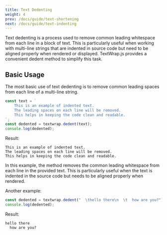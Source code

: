 ```yaml
---
title: Text Dedenting
weight: 4
prev: /docs/guide/text-shortening
next: /docs/guide/text-indenting
---
```


Text dedenting is a process used to remove common leading whitespace from each line in a block of text. This is particularly useful when working with multi-line strings that are indented in source code but need to be aligned properly when rendered or displayed. TextWrap.js provides a convenient dedent method to simplify this task.

<!--more-->

## Basic Usage

The most basic use of text dedenting is to remove common leading spaces from each line of a multi-line string.

```javascript {filename="example.js"}
const text = `
    This is an example of indented text.
    The leading spaces on each line will be removed.
    This helps in keeping the code clean and readable.
`;
const dedented = textwrap.dedent(text);
console.log(dedented);
```

Result:

```text
This is an example of indented text.
The leading spaces on each line will be removed.
This helps in keeping the code clean and readable.
```

In this example, the method removes the common leading whitespace from each line in the provided text. This is particularly useful when the text is indented in the source code but needs to be aligned properly when rendered.

Another example:

```javascript {filename="example.js"}
const dedented = textwrap.dedent("  \thello there\n  \t  how are you?");
console.log(dedented);
```

Result:

```text
hello there
  how are you?
```
